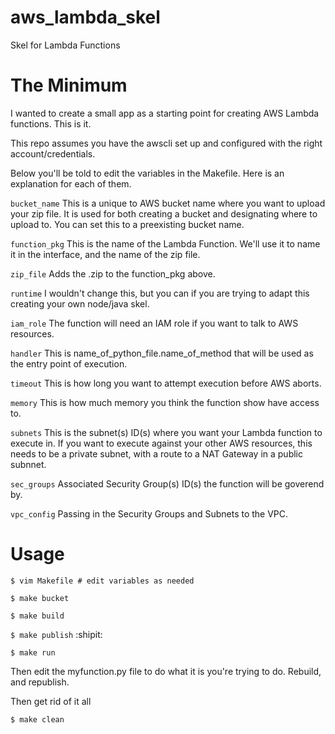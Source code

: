 # aws_lambda_skel
Skel for Lambda Functions

# The Minimum
I wanted to create a small app as a starting point for creating AWS Lambda functions.  This is it.

This repo assumes you have the awscli set up and configured with the right account/credentials.

Below you'll be told to edit the variables in the Makefile.  Here is an explanation for each of them.

`bucket_name` This is a unique to AWS bucket name where you want to upload your zip file.  It is used for both creating a bucket and designating where to upload to. You can set this to a preexisting bucket name.

`function_pkg` This is the name of the Lambda Function.  We'll use it to name it in the interface, and the name of the zip file.

`zip_file` Adds the .zip to the function_pkg above.

`runtime` I wouldn't change this, but you can if you are trying to adapt this creating your own node/java skel.

`iam_role` The function will need an IAM role if you want to talk to AWS resources.

`handler` This is name_of_python_file.name_of_method that will be used as the entry point of execution.

`timeout`  This is how long you want to attempt execution before AWS aborts.

`memory` This is how much memory you think the function show have access to.

`subnets` This is the subnet(s) ID(s) where you want your Lambda function to execute in.  If you want to execute against your other AWS resources, this needs to be a private subnet, with a route to a NAT Gateway in a public subnnet.

`sec_groups` Associated Security Group(s) ID(s) the function will be goverend by.

`vpc_config` Passing in the Security Groups and Subnets to the VPC.


# Usage

`$ vim Makefile # edit variables as needed`

`$ make bucket`

`$ make build`

`$ make publish` :shipit:

`$ make run`

Then edit the myfunction.py file to do what it is you're trying to do.  Rebuild, and republish.

Then get rid of it all

`$ make clean`
